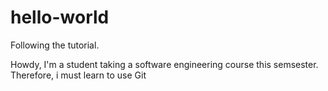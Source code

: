 # hello-world
Following the tutorial.

Howdy, I'm a student taking a software engineering course this semsester. 
Therefore, i must learn to use Git
